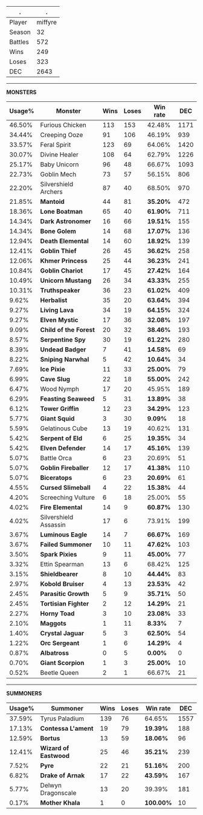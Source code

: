 .|.
|-|-
Player|miffyre
Season|32
Battles|572
Wins|249
Loses|323
DEC|2643

---
**MONSTERS**

Usage%|Monster|Wins|Loses|Win rate|DEC|
-|-|-|-|-|-|
46.50%|Furious Chicken|113|153|42.48%|1171|
34.44%|Creeping Ooze|91|106|46.19%|939|
33.57%|Feral Spirit|123|69|64.06%|1420|
30.07%|Divine Healer|108|64|62.79%|1226|
25.17%|Baby Unicorn|96|48|66.67%|1093|
22.73%|Goblin Mech|73|57|56.15%|806|
22.20%|Silvershield Archers|87|40|68.50%|970|
21.85%|**Mantoid**|44|81|**35.20%**|472|
18.36%|**Lone Boatman**|65|40|**61.90%**|711|
14.34%|**Dark Astronomer**|16|66|**19.51%**|155|
14.34%|**Bone Golem**|14|68|**17.07%**|136|
12.94%|**Death Elemental**|14|60|**18.92%**|139|
12.41%|**Goblin Thief**|26|45|**36.62%**|258|
12.06%|**Khmer Princess**|25|44|**36.23%**|241|
10.84%|**Goblin Chariot**|17|45|**27.42%**|164|
10.49%|**Unicorn Mustang**|26|34|**43.33%**|255|
10.31%|**Truthspeaker**|36|23|**61.02%**|409|
9.62%|**Herbalist**|35|20|**63.64%**|394|
9.27%|**Living Lava**|34|19|**64.15%**|324|
9.27%|**Elven Mystic**|17|36|**32.08%**|197|
9.09%|**Child of the Forest**|20|32|**38.46%**|193|
8.57%|**Serpentine Spy**|30|19|**61.22%**|280|
8.39%|**Undead Badger**|7|41|**14.58%**|69|
8.22%|**Sniping Narwhal**|5|42|**10.64%**|34|
7.69%|**Ice Pixie**|11|33|**25.00%**|79|
6.99%|**Cave Slug**|22|18|**55.00%**|242|
6.47%|Wood Nymph|17|20|45.95%|189|
6.29%|**Feasting Seaweed**|5|31|**13.89%**|38|
6.12%|**Tower Griffin**|12|23|**34.29%**|123|
5.77%|**Giant Squid**|3|30|**9.09%**|18|
5.59%|Gelatinous Cube|13|19|40.62%|131|
5.42%|**Serpent of Eld**|6|25|**19.35%**|34|
5.42%|**Elven Defender**|14|17|**45.16%**|139|
5.07%|Battle Orca|6|23|20.69%|51|
5.07%|**Goblin Fireballer**|12|17|**41.38%**|110|
5.07%|**Biceratops**|6|23|**20.69%**|61|
4.55%|**Cursed Slimeball**|4|22|**15.38%**|44|
4.20%|Screeching Vulture|6|18|25.00%|55|
4.02%|**Fire Elemental**|14|9|**60.87%**|130|
4.02%|Silvershield Assassin|17|6|73.91%|199|
3.67%|**Luminous Eagle**|14|7|**66.67%**|169|
3.67%|**Failed Summoner**|10|11|**47.62%**|103|
3.50%|**Spark Pixies**|9|11|**45.00%**|77|
3.32%|Ettin Spearman|13|6|68.42%|125|
3.15%|**Shieldbearer**|8|10|**44.44%**|83|
2.97%|**Kobold Bruiser**|4|13|**23.53%**|42|
2.45%|**Parasitic Growth**|5|9|**35.71%**|50|
2.45%|**Tortisian Fighter**|2|12|**14.29%**|21|
2.27%|**Horny Toad**|3|10|**23.08%**|33|
2.10%|**Maggots**|1|11|**8.33%**|7|
1.40%|**Crystal Jaguar**|5|3|**62.50%**|54|
1.22%|**Orc Sergeant**|1|6|**14.29%**|4|
0.87%|**Albatross**|0|5|**0.00%**|0|
0.70%|**Giant Scorpion**|1|3|**25.00%**|10|
0.52%|Beetle Queen|2|1|66.67%|21|

---
**SUMMONERS**

Usage%|Summoner|Wins|Loses|Win rate|DEC|
-|-|-|-|-|-|
37.59%|Tyrus Paladium|139|76|64.65%|1557|
17.13%|**Contessa L'ament**|19|79|**19.39%**|188|
12.59%|**Bortus**|13|59|**18.06%**|96|
12.41%|**Wizard of Eastwood**|25|46|**35.21%**|239|
7.52%|**Pyre**|22|21|**51.16%**|200|
6.82%|**Drake of Arnak**|17|22|**43.59%**|167|
5.77%|Delwyn Dragonscale|13|20|39.39%|181|
0.17%|**Mother Khala**|1|0|**100.00%**|10|
